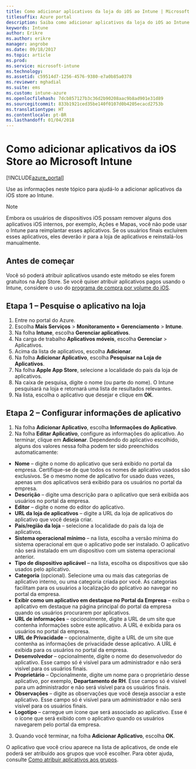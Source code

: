 ```yaml
---
title: Como adicionar aplicativos da loja do iOS ao Intune | Microsoft Docs
titlesuffix: Azure portal
description: Saiba como adicionar aplicativos da loja do iOS ao Intune.
keywords: Intune
author: Erikre
ms.author: erikre
manager: angrobe
ms.date: 09/18/2017
ms.topic: article
ms.prod: 
ms.service: microsoft-intune
ms.technology: 
ms.assetid: c59514d7-1256-4576-9380-e7a0b85a0378
ms.reviewer: mghadial
ms.suite: ems
ms.custom: intune-azure
ms.openlocfilehash: 7dcb857127b3c36d2b90208aac9b8ad901e31d89
ms.sourcegitcommit: 833b1921ced35be140f0107d0b4205ecacd2753b
ms.translationtype: HT
ms.contentlocale: pt-BR
ms.lasthandoff: 01/04/2018
---
```

# <a name="how-to-add-ios-store-apps-to-microsoft-intune"></a>Como adicionar aplicativos da iOS Store ao Microsoft Intune

[!INCLUDE[azure_portal](./includes/azure_portal.md)]


Use as informações neste tópico para ajudá-lo a adicionar aplicativos da iOS store ao Intune.

>[!NOTE]
>Embora os usuários de dispositivos iOS possam remover alguns dos aplicativos iOS internos, por exemplo, Ações e Mapas, você não pode usar o Intune para reimplantar esses aplicativos. Se os usuários finais excluírem esses aplicativos, eles deverão ir para a loja de aplicativos e reinstalá-los manualmente.

## <a name="before-you-start"></a>Antes de começar

Você só poderá atribuir aplicativos usando este método se eles forem gratuitos na App Store. Se você quiser atribuir aplicativos pagos usando o Intune, considere o uso do [programa de compra por volume do iOS](vpp-apps-ios.md).


## <a name="step-1---search-for-the-app-in-the-store"></a>Etapa 1 – Pesquise o aplicativo na loja

1. Entre no portal do Azure.
2. Escolha **Mais Serviços** > **Monitoramento + Gerenciamento** > **Intune**.
3. Na folha **Intune**, escolha **Gerenciar aplicativos**.
4. Na carga de trabalho **Aplicativos móveis**, escolha **Gerenciar** > Aplicativos.
5. Acima da lista de aplicativos, escolha **Adicionar**.
6. Na folha **Adicionar Aplicativo**, escolha **Pesquisar na Loja de Aplicativos**.
7. Na folha **Apple App Store**, selecione a localidade do país da loja de aplicativos.
8. Na caixa de pesquisa, digite o nome (ou parte do nome). O Intune pesquisará na loja e retornará uma lista de resultados relevantes.
9. Na lista, escolha o aplicativo que desejar e clique em **OK**.

## <a name="step-2---configure-app-information"></a>Etapa 2 – Configurar informações de aplicativo

1. Na folha **Adicionar Aplicativo**, escolha **Informações do Aplicativo**.
2. Na folha **Editar Aplicativo**, configure as informações do aplicativo. Ao terminar, clique em **Adicionar**. Dependendo do aplicativo escolhido, alguns dos valores nessa folha podem ter sido preenchidos automaticamente:
- **Nome** – digite o nome do aplicativo que será exibido no portal da empresa. Certifique-se de que todos os nomes de aplicativo usados são exclusivos. Se o mesmo nome de aplicativo for usado duas vezes, apenas um dos aplicativos será exibido para os usuários no portal da empresa.
- **Descrição** – digite uma descrição para o aplicativo que será exibida aos usuários no portal da empresa.
- **Editor** – digite o nome do editor do aplicativo.
- **URL da loja de aplicativos** – digite a URL da loja de aplicativos do aplicativo que você deseja criar.
- **País/região da loja** – selecione a localidade do país da loja de aplicativos.
- **Sistema operacional mínimo** – na lista, escolha a versão mínima do sistema operacional em que o aplicativo pode ser instalado. O aplicativo não será instalado em um dispositivo com um sistema operacional anterior.
- **Tipo de dispositivo aplicável** – na lista, escolha os dispositivos que são usados pelo aplicativo.
- **Categoria** (opcional). Selecione uma ou mais das categorias de aplicativo interno, ou uma categoria criada por você. As categorias facilitam para os usuários a localização do aplicativo ao navegar no portal da empresa.
- **Exibir como um aplicativo em destaque no Portal da Empresa** – exiba o aplicativo em destaque na página principal do portal da empresa quando os usuários procurarem por aplicativos.
- **URL de informações** – opcionalmente, digite a URL de um site que contenha informações sobre este aplicativo. A URL é exibida para os usuários no portal da empresa.
- **URL de Privacidade** – opcionalmente, digite a URL de um site que contenha as informações de privacidade desse aplicativo. A URL é exibida para os usuários no portal da empresa.
- **Desenvolvedor** – opcionalmente, digite o nome do desenvolvedor do aplicativo. Esse campo só é visível para um administrador e não será visível para os usuários finais.
- **Proprietário** – Opcionalmente, digite um nome para o proprietário desse aplicativo, por exemplo, **Departamento de RH**.  Esse campo só é visível para um administrador e não será visível para os usuários finais.
- **Observações** – digite as observações que você deseja associar a este aplicativo. Esse campo só é visível para um administrador e não será visível para os usuários finais.
- **Logotipo** – carregue um ícone que será associado ao aplicativo. Esse é o ícone que será exibido com o aplicativo quando os usuários navegarem pelo portal da empresa.
3. Quando você terminar, na folha **Adicionar Aplicativo**, escolha **OK**.

O aplicativo que você criou aparece na lista de aplicativos, de onde ele poderá ser atribuído aos grupos que você escolher. Para obter ajuda, consulte [Como atribuir aplicativos aos grupos](apps-deploy.md).

